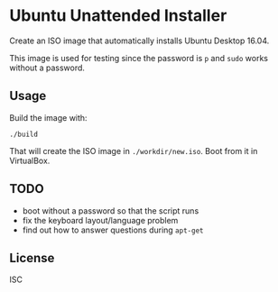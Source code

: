 # Ubuntu Unattended Installer

Create an ISO image that automatically installs Ubuntu Desktop 16.04.

This image is used for testing since the password is `p` and `sudo` works
without a password.

## Usage

Build the image with:

    ./build

That will create the ISO image in `./workdir/new.iso`. Boot from it in
VirtualBox.

## TODO

- boot without a password so that the script runs
- fix the keyboard layout/language problem
- find out how to answer questions during `apt-get`

## License

ISC
